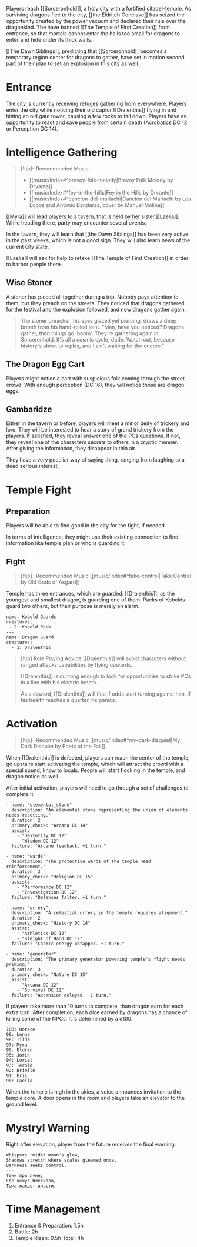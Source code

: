 Players reach [[Sorceronhold]], a holy city with a fortified citadel-temple. As surviving dragons flee to the city, [[the Eldritch Conclave]] has seized the opportunity created by the power vacuum and declared their rule over the dragonkind. The have banned [[The Temple of First Creation]] from entrance, so that mortals cannot enter the halls too small for dragons to enter and hide under its thick walls.

[[The Dawn Siblings]], predicting that [[Sorceronhold]] becomes a temporary region center for dragons to gather, have set in motion second part of their plan to set an explosion in this city as well.
# Entrance
The city is currently receiving refuges gathering from everywhere. Players enter the city while noticing their old captor [[Dralenthis]] flying in and hitting an old gate tower, causing a few rocks to fall down. Players have an opportunity to react and save people from certain death (Acrobatics DC 12 or Perception DC 14).
# Intelligence Gathering
>[!tip]- Recommended Music
>* [[music/Index#^brevoy-folk-melody|Brevoy Folk Melody by Dryante]]
>* [[music/Index#^fey-in-the-hills|Fey in the Hills by Drvante]]
>* [[music/Index#^cancion-del-mariachi|Cancion del Mariachi by Los Lobos and Antonio Banderas, cover by Manuel Molina]]

[[Myra]] will lead players to a tavern, that is held by her sister [[Laelia]]. While heading there, party may encounter several events.

In the tavern, they will learn that [[the Dawn Siblings]] has been very active in the past weeks, which is not a good sign. They will also learn news of the current city state.

[[Laelia]] will ask for help to retake [[The Temple of First Creation]] in order to harbor people there.
## Wise Stoner
A stoner has pieced all together during a trip. Nobody pays attention to them, but they preach on the streets. They noticed that dragons gathered for the festival and the explosion followed, and now dragons gather again.
>The stoner preacher, his eyes glazed yet piercing, draws a deep breath from his hand-rolled joint. "Man, have you noticed? Dragons gather, then things go 'boom'. They're gathering again in Sorceronhold. It's all a cosmic cycle, dude. Watch out, because history's about to replay, and I ain't waiting for the encore."
## The Dragon Egg Cart
Players might notice a cart with suspicious folk coming through the street crowd. With enough perception (DC 16), they will notice those are dragon eggs.
## Gambaridze
Either in the tavern or before, players will meet a minor deity of trickery and lore. They will be interested to hear a story of grand trickery from the players. If satisfied, they reveal answer one of the PCs questions. If not, they reveal one of the characters secrets to others in a cryptic manner. After giving the information, they disappear in thin air.

They have a very peculiar way of saying thing, ranging from laughing to a dead serious interest.
# Temple Fight
## Preparation
Players will be able to find good in the city for the fight, if needed.

In terms of intelligence, they might use their existing connection to find information like temple plan or who is guarding it.
## Fight
>[!tip]- Recommended Music
>[[music/Index#^take-control|Take Control by Old Gods of Asgard]]

Temple has three entrances, which are guarded. [[Dralenthis]], as the youngest and smallest dragon, is guarding one of them. Packs of Kobolds guard two others, but their purpose is merely an alarm.
```encounter-table
name: Kobold Guards
creatures:
 - 2: Kobold Pack
---
name: Dragon Guard
creatures:
  - 1: Dralenthis
```

>[!tip] Role Playing Advice
>[[Dralenthis]] will avoid characters without ranged attacks capabilities by flying upwards.
>
>[[Dralenthis]] is cunning enough to look for opportunities to strike PCs in a line with his electric breath.
>
>As a coward, [[Dralenthis]] will flee if odds start turning against him. If his health reaches a quarter, he panics.
# Activation
>[!tip]- Recommended Music
>[[music/Index#^my-dark-disquiet|My Dark Disquiet by Poets of the Fall]]

When [[Dralenthis]] is defeated, players can reach the center of the temple, go upstairs start activating the temple, which will attract the crowd with a special sound, know to locals. People will start flocking in the temple, and dragon notice as well.

After initial activation, players will need to go through a set of challenges to complete it.
```
- name: "elemental_stone"
  description: "An elemental stone representing the union of elements needs resetting."
  duration: 2
  primary_check: "Arcana DC 14"
  assist:
    - "Dexterity DC 12"
    - "Wisdom DC 12"
  failure: "Arcane feedback. +1 turn."

- name: "wards"
  description: "The protective wards of the temple need reinforcement."
  duration: 3
  primary_check: "Religion DC 15"
  assist:
    - "Performance DC 12"
    - "Investigation DC 12"
  failure: "Defenses falter. +1 turn."

- name: "orrery"
  description: "A celestial orrery in the temple requires alignment."
  duration: 2
  primary_check: "History DC 14"
  assist:
    - "Athletics DC 12"
    - "Sleight of Hand DC 12"
  failure: "Cosmic energy untapped. +1 turn."

- name: "generator"
  description: "The primary generator powering temple's flight needs priming."
  duration: 3
  primary_check: "Nature DC 15"
  assist:
    - "Arcana DC 12"
    - "Survival DC 12"
  failure: "Ascension delayed. +1 turn."

```
If players take more than 10 turns to complete, than dragon earn for each extra turn. After completion, each dice earned by dragons has a chance of killing some of the NPCs. It is determined by a d100.
```
100: Horace
99: Lenna
98: Tilda
97: Myra
96: Eldrin
95: Jorin
94: Loriel
93: Terold
92: Brielle
91: Eris
90: Laeila
```
When the temple is high in the skies, a voice announces invitation to the temple core. A door opens in the room and players take an elevator to the ground level.
# Mystryl Warning
Right after elevation, player from the future receives the final warning.
```
Whispers 'midst moon's glow,  
Shadows stretch where scales gleamed once,  
Darkness seeks control.
---
Тени при луне,  
Где чешуя блескала,  
Тьма жаждет власти.
```
# Time Management
1. Entrance & Preparation: 1.5h
2. Battle: 2h
3. Temple Risen: 0.5h
Total: 4h